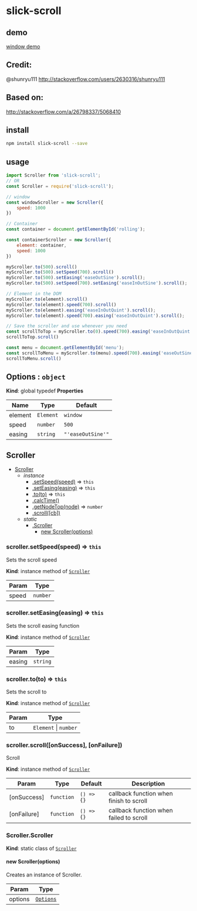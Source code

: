 # slick-scroll

## demo

[window demo](http://slick-scroll.window.surge.sh/)

## Credit:

@shunryu111 <http://stackoverflow.com/users/2630316/shunryu111>

## Based on:

<http://stackoverflow.com/a/26798337/5068410>

## install

```bash
npm install slick-scroll --save
```

## usage

```javascript
import Scroller from 'slick-scroll';
// OR
const Scroller = require('slick-scroll');

// window
const windowScroller = new Scroller({
    speed: 1000
})

// Container
const container = document.getElementById('rolling');

const containerScroller = new Scroller({
    element: container,
    speed: 1000
})

myScroller.to(500).scroll()
myScroller.to(500).setSpeed(700).scroll()
myScroller.to(500).setEasing('easeOutSine').scroll();
myScroller.to(500).setSpeed(700).setEasing('easeInOutSine').scroll();

// Element in the DOM
myScroller.to(element).scroll()
myScroller.to(element).speed(700).scroll()
myScroller.to(element).easing('easeInOutQuint').scroll();
myScroller.to(element).speed(700).easing('easeInOutQuint').scroll();

// Save the scroller and use whenever you need
const scrollToTop = myScroller.to(0).speed(700).easing('easeInOutQuint');
scrollToTop.scroll()

const menu = document.getElementById('menu');
const scrollToMenu = myScroller.to(menu).speed(700).easing('easeOutSine');
scrollToMenu.scroll()
```

## Options : <code>object</code>

**Kind**: global typedef
**Properties**

| Name    | Type                 | Default                      |
| ------- | -------------------- | ---------------------------- |
| element | <code>Element</code> | <code>window</code>          |
| speed   | <code>number</code>  | <code>500</code>             |
| easing  | <code>string</code>  | <code>"'easeOutSine'"</code> |

## Scroller

-   [Scroller](#Scroller)
    -   _instance_
        -   [.setSpeed(speed)](#Scroller+setSpeed) ⇒ <code>this</code>
        -   [.setEasing(easing)](#Scroller+setEasing) ⇒ <code>this</code>
        -   [.to(to)](#Scroller+to) ⇒ <code>this</code>
        -   [.calcTime()](#Scroller+calcTime)
        -   [.getNodeTop(node)](#Scroller+getNodeTop) ⇒ <code>number</code>
        -   [.scroll(\[cb\])](#Scroller+scroll)
    -   _static_
        -   [.Scroller](#Scroller.Scroller)
            -   [new Scroller(options)](#new_Scroller.Scroller_new)

<a name="Scroller+setSpeed"></a>

### scroller.setSpeed(speed) ⇒ <code>this</code>

Sets the scroll speed

**Kind**: instance method of [<code>Scroller</code>](#Scroller)

| Param | Type                |
| ----- | ------------------- |
| speed | <code>number</code> |

<a name="Scroller+setEasing"></a>

### scroller.setEasing(easing) ⇒ <code>this</code>

Sets the scroll easing function

**Kind**: instance method of [<code>Scroller</code>](#Scroller)

| Param  | Type                |
| ------ | ------------------- |
| easing | <code>string</code> |

<a name="Scroller+to"></a>

### scroller.to(to) ⇒ <code>this</code>

Sets the scroll to

**Kind**: instance method of [<code>Scroller</code>](#Scroller)

| Param | Type                                        |
| ----- | ------------------------------------------- |
| to    | <code>Element</code> \| <code>number</code> |

<a name="Scroller+scroll"></a>

### scroller.scroll([onSuccess], [onFailure])
Scroll

**Kind**: instance method of [<code>Scroller</code>](#Scroller)

| Param | Type | Default | Description |
| --- | --- | --- | --- |
| [onSuccess] | <code>function</code> | <code>() =&gt; {}</code> | callback function when finish to scroll |
| [onFailure] | <code>function</code> | <code>() =&gt; {}</code> | callback function when failed to scroll |

<a name="Scroller.Scroller"></a>

### Scroller.Scroller

**Kind**: static class of [<code>Scroller</code>](#Scroller)
<a name="new_Scroller.Scroller_new"></a>

#### new Scroller(options)

Creates an instance of Scroller.

| Param   | Type                             |
| ------- | -------------------------------- |
| options | [<code>Options</code>](#Options) |
